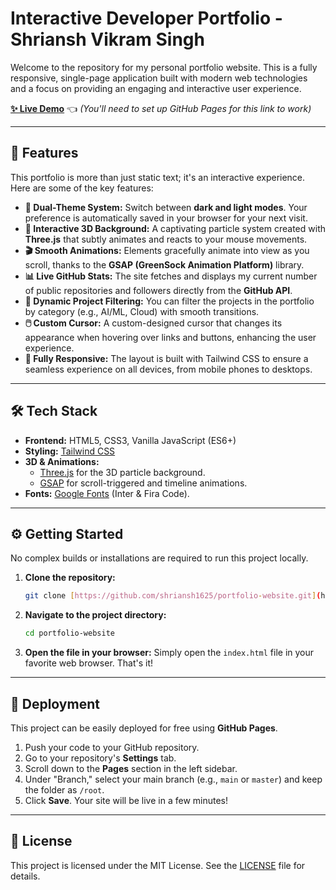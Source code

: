 # Interactive Developer Portfolio - Shriansh Vikram Singh

Welcome to the repository for my personal portfolio website. This is a fully responsive, single-page application built with modern web technologies and a focus on providing an engaging and interactive user experience.

**[✨ Live Demo](https://shriansh1625.github.io/portfolio/)** 👈 _(You'll need to set up GitHub Pages for this link to work)_



---

## 🚀 Features

This portfolio is more than just static text; it's an interactive experience. Here are some of the key features:

* **🎨 Dual-Theme System:** Switch between **dark and light modes**. Your preference is automatically saved in your browser for your next visit.
* **🌌 Interactive 3D Background:** A captivating particle system created with **Three.js** that subtly animates and reacts to your mouse movements.
* **🎬 Smooth Animations:** Elements gracefully animate into view as you scroll, thanks to the **GSAP (GreenSock Animation Platform)** library.
* **📊 Live GitHub Stats:** The site fetches and displays my current number of public repositories and followers directly from the **GitHub API**.
* **🔎 Dynamic Project Filtering:** You can filter the projects in the portfolio by category (e.g., AI/ML, Cloud) with smooth transitions.
* **🖱️ Custom Cursor:** A custom-designed cursor that changes its appearance when hovering over links and buttons, enhancing the user experience.
* **📱 Fully Responsive:** The layout is built with Tailwind CSS to ensure a seamless experience on all devices, from mobile phones to desktops.

---

## 🛠️ Tech Stack

* **Frontend:** HTML5, CSS3, Vanilla JavaScript (ES6+)
* **Styling:** [Tailwind CSS](https://tailwindcss.com/)
* **3D & Animations:**
    * [Three.js](https://threejs.org/) for the 3D particle background.
    * [GSAP](https://greensock.com/gsap/) for scroll-triggered and timeline animations.
* **Fonts:** [Google Fonts](https://fonts.google.com/) (Inter & Fira Code).

---

## ⚙️ Getting Started

No complex builds or installations are required to run this project locally.

1.  **Clone the repository:**
    ```bash
    git clone [https://github.com/shriansh1625/portfolio-website.git](https://github.com/shriansh1625/portofolio-website.git)
    ```

2.  **Navigate to the project directory:**
    ```bash
    cd portfolio-website
    ```

3.  **Open the file in your browser:**
    Simply open the `index.html` file in your favorite web browser. That's it!

---

## 🚀 Deployment

This project can be easily deployed for free using **GitHub Pages**.

1.  Push your code to your GitHub repository.
2.  Go to your repository's **Settings** tab.
3.  Scroll down to the **Pages** section in the left sidebar.
4.  Under "Branch," select your main branch (e.g., `main` or `master`) and keep the folder as `/root`.
5.  Click **Save**. Your site will be live in a few minutes!

---

## 📄 License

This project is licensed under the MIT License. See the [LICENSE](LICENSE) file for details.
